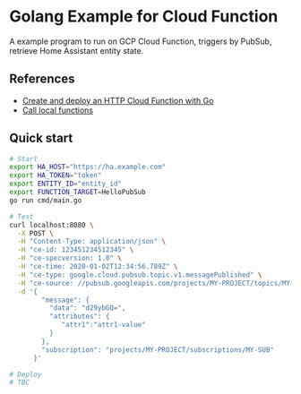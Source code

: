 # Golang Example for Cloud Function

A example program to run on GCP Cloud Function, triggers by PubSub, retrieve Home Assistant entity state.

## References

- [Create and deploy an HTTP Cloud Function with Go](https://cloud.google.com/functions/docs/writing/specifying-dependencies-go)
- [Call local functions](https://cloud.google.com/functions/docs/running/calling)

## Quick start

```bash
# Start
export HA_HOST="https://ha.example.com"
export HA_TOKEN="token"
export ENTITY_ID="entity_id"
export FUNCTION_TARGET=HelloPubSub
go run cmd/main.go

# Test
curl localhost:8080 \
  -X POST \
  -H "Content-Type: application/json" \
  -H "ce-id: 123451234512345" \
  -H "ce-specversion: 1.0" \
  -H "ce-time: 2020-01-02T12:34:56.789Z" \
  -H "ce-type: google.cloud.pubsub.topic.v1.messagePublished" \
  -H "ce-source: //pubsub.googleapis.com/projects/MY-PROJECT/topics/MY-TOPIC" \
  -d '{
        "message": {
          "data": "d29ybGQ=",
          "attributes": {
             "attr1":"attr1-value"
          }
        },
        "subscription": "projects/MY-PROJECT/subscriptions/MY-SUB"
      }'

# Deploy
# TBC
```

